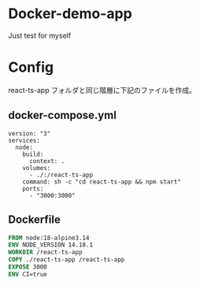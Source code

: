 # Docker-demo-app

Just test for myself

# Config

react-ts-app フォルダと同じ階層に下記のファイルを作成。

## docker-compose.yml

```yml: docker-compose.yml
version: "3"
services:
  node:
    build:
      context: .
    volumes:
      - ./:/react-ts-app
    command: sh -c "cd react-ts-app && npm start"
    ports:
      - "3000:3000"
```

## Dockerfile

```Dockerfile
FROM node:18-alpine3.14
ENV NODE_VERSION 14.18.1
WORKDIR /react-ts-app
COPY ./react-ts-app /react-ts-app
EXPOSE 3000
ENV CI=true
```
